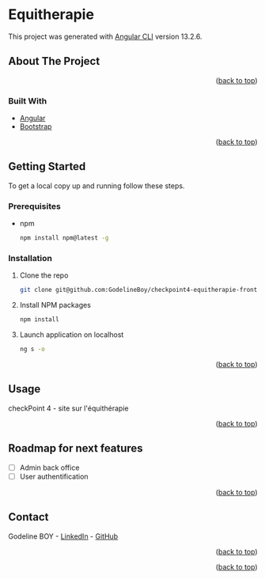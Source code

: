 # Equitherapie

This project was generated with [Angular CLI](https://github.com/angular/angular-cli) version 13.2.6.

## About The Project


<p align="right">(<a href="#top">back to top</a>)</p>

### Built With

- [Angular](https://angular.io/)
- [Bootstrap](https://getbootstrap.com)

<p align="right">(<a href="#top">back to top</a>)</p>

<!-- GETTING STARTED -->

## Getting Started

To get a local copy up and running follow these steps.

### Prerequisites

- npm
  ```sh
  npm install npm@latest -g
  ```

### Installation

1. Clone the repo
   ```sh
   git clone git@github.com:GodelineBoy/checkpoint4-equitherapie-front.git
   ```
2. Install NPM packages
   ```sh
   npm install
   ```
3. Launch application on localhost

   ```sh
   ng s -o
   ```

<p align="right">(<a href="#top">back to top</a>)</p>

<!-- USAGE EXAMPLES -->

## Usage

checkPoint 4 - site sur l'équithérapie

<p align="right">(<a href="#top">back to top</a>)</p>

<!-- ROADMAP -->

## Roadmap for next features

- [ ] Admin back office
- [ ] User authentification

<p align="right">(<a href="#top">back to top</a>)</p>

<!-- CONTACT -->

## Contact

Godeline BOY - [LinkedIn](https://www.linkedin.com/in/godeline-boy-1a2a4145/) - [GitHub](https://github.com/GodelineBoy)<br>


<p align="right">(<a href="#top">back to top</a>)</p>


<p align="right">(<a href="#top">back to top</a>)</p>

<!-- MARKDOWN LINKS & IMAGES -->

[product-screenshot]: src/assets/homepageScreenshot.png
